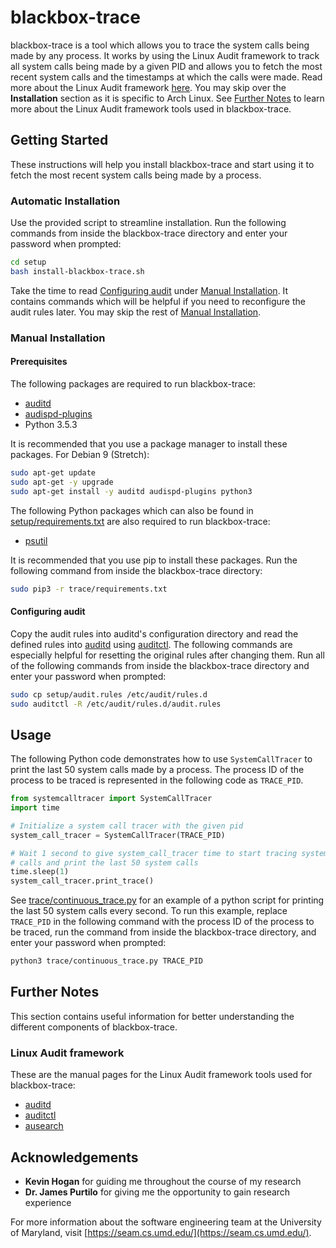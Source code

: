 # blackbox-trace

blackbox-trace is a tool which allows you to trace the system calls being made
by any process. It works by using the Linux Audit framework to track all system
calls being made by a given PID and allows you to fetch the most recent system
calls and the timestamps at which the calls were made. Read more about the Linux
Audit framework [here](https://wiki.archlinux.org/index.php/Audit_framework).
You may skip over the **Installation** section as it is specific to Arch Linux.
See [Further Notes](../../#further-notes) to learn more about the Linux Audit
framework tools used in blackbox-trace.

## Getting Started

These instructions will help you install blackbox-trace and start using it to
fetch the most recent system calls being made by a process.

### Automatic Installation

Use the provided script to streamline installation. Run the following commands
from inside the blackbox-trace directory and enter your password when prompted:

```bash
cd setup
bash install-blackbox-trace.sh
```

Take the time to read [Configuring audit](../../#configuring-audit)  under
[Manual Installation](../../#manual-installation). It contains commands which
will be helpful if you need to reconfigure the audit rules later. You may skip
the rest of [Manual Installation](../../#manual-installation).

### Manual Installation

#### Prerequisites

The following packages are required to run blackbox-trace:

- [auditd](https://packages.debian.org/stretch/auditd)
- [audispd-plugins](https://packages.debian.org/stretch/audispd-plugins)
- Python 3.5.3

It is recommended that you use a package manager to install these packages. For
Debian 9 (Stretch):

```bash
sudo apt-get update
sudo apt-get -y upgrade
sudo apt-get install -y auditd audispd-plugins python3
```

The following Python packages which can also be found in
[setup/requirements.txt](./trace/requirements.txt) are also required to run
blackbox-trace:

- [psutil](https://pypi.org/project/psutil/)

It is recommended that you use pip to install these packages. Run the following
command from inside the blackbox-trace directory:

```bash
sudo pip3 -r trace/requirements.txt
```

#### Configuring audit

Copy the audit rules into auditd's configuration directory and read the defined
rules into [auditd](https://linux.die.net/man/8/auditd)  using
[auditctl](https://linux.die.net/man/8/auditctl). The following commands are
especially helpful for resetting the original rules after changing them. Run all
of the following commands from inside the blackbox-trace directory and enter
your password when prompted:

```bash
sudo cp setup/audit.rules /etc/audit/rules.d
sudo auditctl -R /etc/audit/rules.d/audit.rules
```

## Usage

The following Python code demonstrates how to use `SystemCallTracer` to print
the last 50 system calls made by a process. The process ID of the process to be
traced is represented in the following code as `TRACE_PID`.

```python
from systemcalltracer import SystemCallTracer
import time

# Initialize a system call tracer with the given pid
system_call_tracer = SystemCallTracer(TRACE_PID)

# Wait 1 second to give system_call_tracer time to start tracing system
# calls and print the last 50 system calls
time.sleep(1)
system_call_tracer.print_trace()
```

See [trace/continuous_trace.py](./trace/continuous_trace.py) for an example of a
python script for printing the last 50 system calls every second. To run this
example, replace `TRACE_PID` in the following command with the process ID of the
process to be traced, run the command from inside the blackbox-trace directory,
and enter your password when prompted:

```bash
python3 trace/continuous_trace.py TRACE_PID
```

## Further Notes

This section contains useful information for better understanding the different
components of blackbox-trace.

### Linux Audit framework

These are the manual pages for the Linux Audit framework tools used for
blackbox-trace:

- [auditd](https://linux.die.net/man/8/auditd)
- [auditctl](https://linux.die.net/man/8/auditctl)
- [ausearch](https://linux.die.net/man/8/ausearch)

## Acknowledgements

- **Kevin Hogan** for guiding me throughout the course of my research
- **Dr. James Purtilo** for giving me the opportunity to gain research
  experience

For more information about the software engineering team at the University of
Maryland, visit [https://seam.cs.umd.edu/](https://seam.cs.umd.edu/).
